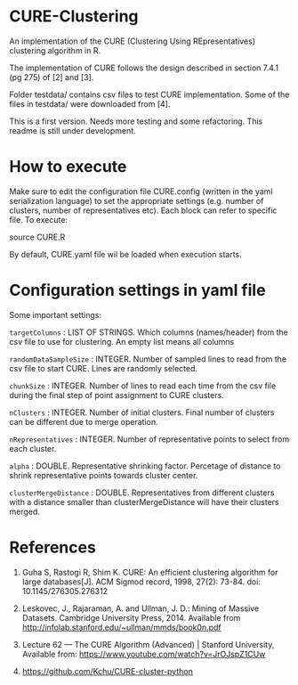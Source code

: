# CURE-Clustering
 An implementation of the CURE (Clustering Using REpresentatives) clustering algorithm in R. 
 
 The implementation of CURE follows the design described in section 7.4.1 (pg 275) of [2] and [3]. 
 
 Folder testdata/ contains csv files to test CURE implementation. Some of the files in testdata/ were downloaded from [4].

 This is a first version. Needs more testing and some refactoring. This readme is still under development.
 
# How to execute
Make sure to edit the configuration file CURE.config (written in the yaml serialization language) to set the appropriate settings (e.g. number of clusters, number of representatives etc). Each block can refer to specific file. To execute:

source CURE.R

By default, CURE.yaml file wil be loaded when execution starts.

# Configuration settings in yaml file

Some important settings:

``targetColumns`` : LIST OF STRINGS. Which columns (names/header) from the csv file to use for clustering. An empty list means all columns

``randomDataSampleSize`` : INTEGER. Number of sampled lines to read from the csv file to start CURE. Lines are randomly selected.

``chunkSize`` : INTEGER. Number of lines to read each time from the csv file during the final step of point assignment to CURE clusters.

``nClusters`` : INTEGER. Number of initial clusters. Final number of clusters can be different due to merge operation. 

``nRepresentatives`` : INTEGER. Number of representative points to select from each cluster. 

``alpha`` : DOUBLE. Representative shrinking factor. Percetage of distance to shrink representative points towards cluster center. 

``clusterMergeDistance`` : DOUBLE. Representatives from different clusters with a distance smaller than clusterMergeDistance will have their clusters merged.



# References
1) Guha S, Rastogi R, Shim K. CURE: An efficient clustering algorithm for large databases[J]. ACM Sigmod record, 1998, 27(2): 73-84. doi: 10.1145/276305.276312

2) Leskovec, J., Rajaraman, A. and Ullman, J. D.: Mining of Massive Datasets. Cambridge University Press, 2014. Available from http://infolab.stanford.edu/~ullman/mmds/book0n.pdf

3) Lecture 62 — The CURE Algorithm (Advanced) | Stanford University, Available from: https://www.youtube.com/watch?v=JrOJspZ1CUw

4) https://github.com/Kchu/CURE-cluster-python
